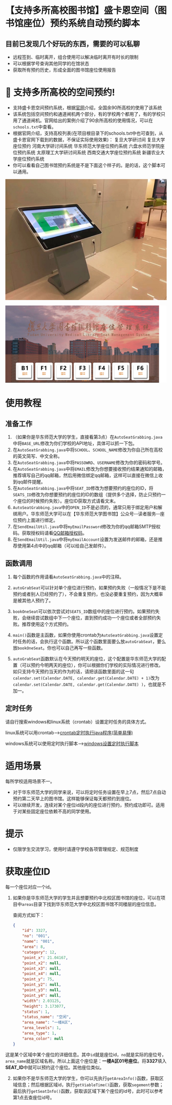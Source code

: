 # 【支持多所高校图书馆】盛卡恩空间（图书馆座位）预约系统自动预约脚本



## 目前已发现几个好玩的东西，需要的可以私聊

- 远程签到、临时离开，组合使用可以解决临时离开有时长的限制
- 可以根据学号查询其他同学的在馆状态
- 获取所有预约历史，形成全面的图书馆座位使用报告





# :school: 支持多所高校的空间预约!

- 支持盛卡恩空间预约系统，根据[官网](http://skalibrary.cn/)介绍，全国余90所高校的使用了该系统
- 该系统包括空间预约和通道闸机两个部分，有的学校两个都用了，有的学校只用了通道闸机。官网给出的案例介绍了90余所高校的使用情况，可以在`schools.txt`中查看。
- 根据官网介绍，支持高校列表(在项目根目录下的schools.txt中也可查到，从盛卡恩官网下载到的数据，不保证实际使用效果)：
复旦大学研讨间
  复旦大学座位预约
  河南大学研讨间系统
  华东师范大学座位预约系统
  六盘水师范学院座位预约系统
  太原理工大学研讨间系统
  西南交通大学座位预约系统
  新疆农业大学座位预约系统
- 你可以看看自己图书馆预约系统是不是下面这个样子的。是的话，这个脚本可以通用。

![xitongwaiguan](https://raw.githubusercontent.com/quarkape/ecnu-lib-auto-book/main/imgs/01.jpg)

![](https://raw.githubusercontent.com/quarkape/ecnu-lib-auto-book/main/imgs/02.png)



# 使用教程

## 准备工作

1. （如果你是华东师范大学的学生，直接看第3点）在`AutoSeatGrabbing.java`中将`BASE_URL`修改为你们学校的API地址，具体可以抓一下包。
2. 在`AutoSeatGrabbing.java`中将`SCHOOL`、`SCHOOL_NAME`修改为你自己所在高校的英文简写、中文全称。
3. 在`AutoSeatGrabbing.java`中将`PASSOWRD`、`USERNAME`修改为你的密码和学号。
4. 在`AutoSeatGrabbing.java`中将`EMAIL`修改为你想要接收预约结果通知的邮箱，推荐填写自己的qq邮箱，然后用微信绑定qq邮箱，这样可以直接在微信上收到qq邮件提醒。
5. 在`AutoSeatGrabbing.java`中将`SEAT_ID`修改为想要预约的座位的ID，将`SEATS_ID`修改为你想要预约的座位的ID的数组（提供多个选择，防止只预约一个座位的时候预约失败）。座位ID获取方式请看文末。
6. `AutoSeatGrabbing.java`中的`OPEN_ID`不是必须的，通常只用于绑定用户和解绑用户。华东师范大学可以在【华东师范大学图书馆】公众号--读者服务--座位预约上面进行绑定。
7. 在`SendEmailUtil.java`中将`myEmailPassword`修改为你的qq邮箱SMTP授权码。获取授权码请看[QQ邮箱授权码](https://blog.csdn.net/github_2011/article/details/82664560)。
8. 在`SendEmailUtil.java`中将`myEmailAccount`设置为发送邮件的邮箱，还是推荐使用第4点中的qq邮箱（可以给自己发邮件）。

## 函数调用

1. 每个函数的作用请看`AutoSeatGrabbing.java`中的注释。

2. `autoGrabSeat`可以针对单个座位进行预约，如果预约失败（一般情况下是不能预约或者别人已经预约了），不会重复预约，也没必要重复预约，因为大概率是被其他人预约了。

3. `bookOneSeat`可以依次尝试对`SEATS_ID`数组中的座位进行预约。如果预约失败，会继续尝试数组中下一个座位，直到预约成功一个座位或者全部预约失败。推荐使用这个方式预约。

4. `main()`函数是主函数，如果你使用crontab为`AutoSeatGrabbing.java`设置定时任务的话，会执行这个函数。所以这个函数里面要么放`autoGrabSeat`，要么放`bookOneSeat`。你也可以自己再写一些函数。

5. `autoGrabSeat`函数默认在今天预约明天的座位，这个配置是华东师范大学的配置（可以预约今明两天的座位），你可以根据你们学校的实际情况进行修改。如只支持今天预约当天的作为的话，请把该函数里面的这一句`calendar.set(Calendar.DATE, calendar.get(Calendar.DATE) + 1)`改为`calendar.set(Calendar.DATE, calendar.get(Calendar.DATE) )`，也就是不加一。

   

## 定时任务

请自行搜索windows和linux系统（crontab）设置定时任务的具体方式。

linux系统可以用crontab-->[crontab定时执行java程序(简单易懂)](https://blog.csdn.net/weixin_44422604/article/details/107026556)

windows系统可以使用定时执行脚本-->[windows设置定时执行脚本](https://www.cnblogs.com/sui776265233/p/13602893.html)



# 适用场景

每所学校适用场景不一。

- 对于华东师范大学的同学来说，可以将定时任务设置在早上7点，然后7点自动预约第二天早上的图书馆。这样能够保证每天都预约到座位。
- 可以继续开发，连续对某个座位id段内的座位进行预约，预约成功即可。适用于对某些固定座位依赖不高的同学使用。



# 提示

- 仅限学生交流学习，使用时请遵守学校各项管理规定、规范制度



# 获取座位ID

每一个座位对应一个id。

1. 如果你是华东师范大学的学生并且想要预约中北校区图书馆的座位，可以在项目中`areas`目录下找到华东师范大学中北校区图书馆不同楼层的座位信息。

   查阅方式如下：

   ```json
   {
       "id": 3327,
       "no": "001",
       "name": "001",
       "area": 8,
       "category": 12,
       "point_x": 21.04167,
       "point_x2": null,
       "point_x3": null,
       "point_x4": null,
       "point_y": 75,
       "point_y2": null,
       "point_y3": null,
       "point_y4": null,
       "width": 2.03125,
       "height": 3.173077,
       "status": 1,
       "status_name": "空闲",
       "area_name": "一楼A区",
       "area_levels": 1,
       "area_type": 1,
       "area_color": null
   }
   ```

   

这是某个区域中某个座位的详细信息。其中`id`就是座位id，`no`就是实际的座位号，`area_name`就是区域名称。所以上面这个座位是：**一楼A区01号座位**。将**3327**填入**SEAT_ID**中就可以预约这个座位。其他座位类似。

2. 如果你不是华东师范大学的学生，你可以先执行`getAreaInfo()`函数，获取区域信息；然后根据区域id，执行`getViableTime()`函数，获取`segement`参数；最后执行`getSeatInfo()`函数，获取该区域下某个座位的id号，此时可以参考第1点去查座位id号。
